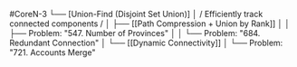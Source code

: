 #CoreN-3
└── [Union-Find (Disjoint Set Union)]
    │   / Efficiently track connected components /
    │
    ├── [[Path Compression + Union by Rank]]
    │   │   ├── Problem: "547. Number of Provinces"
    │   │   └── Problem: "684. Redundant Connection"
    │
    └── [[Dynamic Connectivity]]
        │   └── Problem: "721. Accounts Merge"